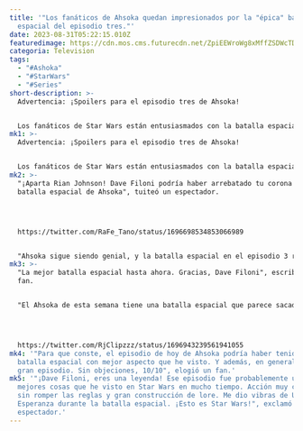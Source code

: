 ```yaml
---
title: '"Los fanáticos de Ahsoka quedan impresionados por la "épica" batalla
  espacial del episodio tres."'
date: 2023-08-31T05:22:15.010Z
featuredimage: https://cdn.mos.cms.futurecdn.net/ZpiEEWroWg8xMffZSDWcTD-970-80.jpg.webp
categoria: Television
tags:
  - "#Ashoka"
  - "#StarWars"
  - "#Series"
short-description: >-
  Advertencia: ¡Spoilers para el episodio tres de Ahsoka!


  Los fanáticos de Star Wars están entusiasmados con la batalla espacial que tuvo lugar en el episodio tres de Ahsoka. La escena en cuestión muestra a Sabine y Huyang tratando de escapar de la flota Imperial mientras Ahsoka se encuentra en la parte superior de la nave espacial y usa su sable de luz para repeler los ataques de las naves enemigas. Los espectadores recurrieron a Twitter para resaltar la batalla como la mejor parte del episodio, y muchos elogiaron los esfuerzos de escritura del creador Dave Filoni.
mk1: >-
  Advertencia: ¡Spoilers para el episodio tres de Ahsoka!


  Los fanáticos de Star Wars están entusiasmados con la batalla espacial que tuvo lugar en el episodio tres de Ahsoka. La escena en cuestión muestra a Sabine y Huyang tratando de escapar de la flota Imperial mientras Ahsoka se encuentra en la parte superior de la nave espacial y usa su sable de luz para repeler los ataques de las naves enemigas. Los espectadores recurrieron a Twitter para resaltar la batalla como la mejor parte del episodio, y muchos elogiaron los esfuerzos de escritura del creador Dave Filoni.
mk2: >-
  "¡Aparta Rian Johnson! Dave Filoni podría haber arrebatado tu corona con su
  batalla espacial de Ahsoka", tuiteó un espectador.




  https://twitter.com/RaFe_Tano/status/1696698534853066989


  "Ahsoka sigue siendo genial, y la batalla espacial en el episodio 3 realmente captura la sensación de las clásicas batallas espaciales de Star Wars", dijo alguien.
mk3: >-
  "La mejor batalla espacial hasta ahora. Gracias, Dave Filoni", escribió un
  fan.


  "El Ahsoka de esta semana tiene una batalla espacial que parece sacada directamente de Rebels. Muy divertida, ¡pareció que PASÓ volando!", dijo alguien más.




  https://twitter.com/RjClipzzz/status/1696943239561941055
mk4: '"Para que conste, el episodio de hoy de Ahsoka podría haber tenido la
  batalla espacial con mejor aspecto que he visto. Y además, en general fue un
  gran episodio. Sin objeciones, 10/10", elogió un fan.'
mk5: '"¡Dave Filoni, eres una leyenda! Ese episodio fue probablemente una de las
  mejores cosas que he visto en Star Wars en mucho tiempo. Acción muy creíble
  sin romper las reglas y gran construcción de lore. Me dio vibras de Una Nueva
  Esperanza durante la batalla espacial. ¡Esto es Star Wars!", exclamó otro
  espectador.'
---
```

